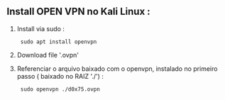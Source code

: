 ## Install OPEN VPN no Kali Linux :

1. Install via sudo :

		sudo apt install openvpn

2. Download file '.ovpn'

3. Referenciar o arquivo baixado com o openvpn, instalado no primeiro passo ( baixado no RAIZ './') :

		sudo openvpn ./d0x75.ovpn



